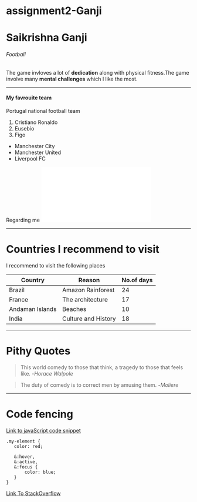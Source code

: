 # assignment2-Ganji
# Saikrishna Ganji
###### Football
The game invloves a lot of **dedication** along with physical fitness.The game involve many **mental challenges** which I like the most.

***  

#### My favrouite team
Portugal national football team
1. Cristiano Ronaldo
2. Eusebio
3. Figo

* Manchester City
* Manchester United
* Liverpool FC

Regarding me ![click to see my information](Aboutme.md)

***

# Countries I recommend to visit
 I recommend to visit the following places 

| Country             | Reason             | No.of days    |
|---------------------|--------------------|---------------|
| Brazil              | Amazon Rainforest  | 24            |
| France              | The architecture   | 17            |
| Andaman Islands     | Beaches            | 10            |
| India               | Culture and History| 18            |

---

# Pithy Quotes
> This world  comedy to those that think, a tragedy to those that feels like.
-*Horace Walpole*

> The duty of comedy is to correct men by amusing them.
-*Moliere*

---

# Code fencing
 [Link to javaScript code snippet](https://css-tricks.com/snippets/sass/simplifying-contexts-events/)
 
 ```
 .my-element {
    color: red;

    &:hover,
    &:active, 
    &:focus {
        color: blue;
    }
}

 ```
 [Link To StackOverflow](https://stackoverflow.com/questions/tagged/javascript)
